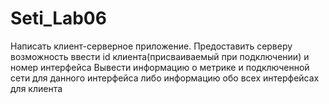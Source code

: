 # Seti_Lab06
Написать клиент-серверное приложение.
Предоставить серверу возможность ввести id клиента(присваиваемый при подключении) и номер интерфейса
Вывести информацию о метрике и подключенной сети для данного интерфейса либо информацию обо всех интерфейсах
для клиента